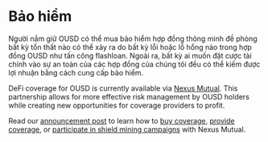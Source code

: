 # Bảo hiểm

Người nắm giữ OUSD có thể mua bảo hiểm hợp đồng thông minh đề phòng bất kỳ tổn thất nào có thể xảy ra do bất kỳ lỗi hoặc lỗ hổng nào trong hợp đồng OUSD như tấn công flashloan. Ngoài ra, bất kỳ ai muốn đặt cược tài chính vào sự an toàn của các hợp đồng của chúng tôi đều có thể kiếm được lợi nhuận bằng cách cung cấp bảo hiểm.

DeFi coverage for OUSD is currently available via  [Nexus Mutual](https://nexusmutual.io/). This partnership allows for more effective risk management by OUSD holders while creating new opportunities for coverage providers to profit.

Read our [announcement post](https://medium.com/originprotocol/origin-partners-with-nexus-mutual-to-offer-defi-insurance-for-origin-dollar-ousd-6eb3432ee042) to learn how to [buy coverage](https://app.nexusmutual.io/cover/buy/get-quote?address=0xE75D77B1865Ae93c7eaa3040B038D7aA7BC02F70), [provide coverage](https://app.nexusmutual.io/staking), or [participate in shield mining campaigns](https://app.nexusmutual.io/rewards) with Nexus Mutual.

